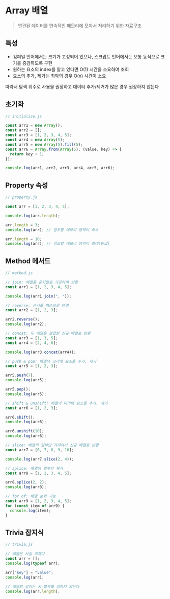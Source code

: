 # Array 배열

> 연관된 데이터를 연속적인 메모리에 모아서 처리하기 위한 자료구조

## 특성

- 컴퍼일 언어에서는 크기가 고정되어 있으나, 스크립트 언어에서는 보통 동적으로 크기를 증감하도록 구현
- 원하는 요소의 index를 알고 있다면 O(1) 시간을 소요하여 조회
- 요소의 추가, 제거는 최악의 경우 O(n) 시간이 소요

따라서 탐색 위주로 사용을 권장하고 데이터 추가/제거가 많은 경우 권장하지 않는다

## 초기화

```javascript
// initialize.js

const arr1 = new Array();
const arr2 = [];
const arr3 = [1, 2, 3, 4, 5];
const arr4 = new Array(5);
const arr5 = new Array(5).fill(5);
const arr6 = Array.from(Array(5), (value, key) => {
  return key + 1;
});

console.log(arr1, arr2, arr3, arr4, arr5, arr6);
```

## Property 속성

```javascript
// property.js

const arr = [1, 2, 3, 4, 5];

console.log(arr.length);

arr.length = 3;
console.log(arr); // 참조할 메모리 영역이 축소

arr.length = 10;
console.log(arr); // 참조할 메모리 영역이 확대(빈값)
```

## Method 메서드

```javascript
// method.js

// join: 배열을 문자열로 가공하여 반환
const arr1 = [1, 2, 3, 4, 5];

console.log(arr1.join(", "));

// reverse: 순서를 역순으로 변경
const arr2 = [1, 2, 3];

arr2.reverse();
console.log(arr2);

// concat: 두 배열을 결합한 신규 배열로 반환
const arr3 = [1, 3, 5];
const arr4 = [2, 4, 6];

console.log(arr3.concat(arr4));

// push & pop: 배열의 꼬리에 요소를 추가, 제거
const arr5 = [1, 2, 3];

arr5.push(7);
console.log(arr5);

arr5.pop();
console.log(arr5);

// shift & unshift: 배열의 머리에 요소를 추가, 제거
const arr6 = [1, 2, 3];

arr6.shift();
console.log(arr6);

arr6.unshift(10);
console.log(arr6);

// slice: 배열의 일부만 가져와서 신규 배열로 반환
const arr7 = [6, 7, 8, 9, 10];

console.log(arr7.slice(2, 4));

// splice: 배열의 일부만 제거
const arr8 = [1, 2, 3, 4, 5];

arr8.splice(2, 2);
console.log(arr8);

// for of: 배열 순회 기능
const arr9 = [1, 2, 3, 4, 5];
for (const item of arr9) {
  console.log(item);
}
```

## Trivia 잡지식

```javascript
// trivia.js

// 배열은 사실 객체다
const arr = [];
console.log(typeof arr);

arr["key"] = "value";
console.log(arr);

// 배열의 길이는 키-밸류를 셈하지 않는다
console.log(arr.length);
```
